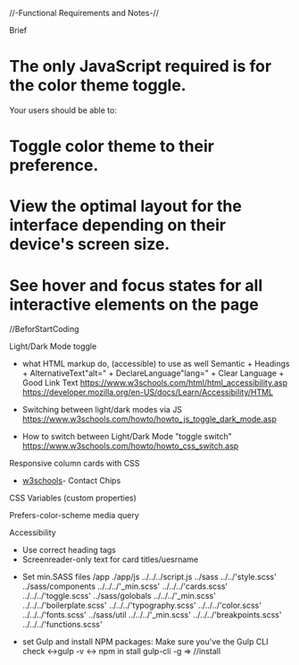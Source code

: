 //-Functional Requirements and Notes-//

Brief 
# The only JavaScript required is for the color theme toggle.
Your users should be able to:
# Toggle color theme to their preference.
# View the optimal layout for the interface depending on their device's screen size.
# See hover and focus states for all interactive elements on the page

//BeforStartCoding

Light/Dark Mode toggle
- what HTML markup do, (accessible) to use as well 
Semantic + Headings + AlternativeText"alt=" + DeclareLanguage"lang=" + Clear Language +  Good Link Text
https://www.w3schools.com/html/html_accessibility.asp
https://developer.mozilla.org/en-US/docs/Learn/Accessibility/HTML

- Switching between light/dark modes via JS 
https://www.w3schools.com/howto/howto_js_toggle_dark_mode.asp
- How to switch between Light/Dark Mode "toggle switch"
https://www.w3schools.com/howto/howto_css_switch.asp

Responsive column cards with CSS
- [w3schools](https://www.w3schools.com/howto/howto_css_column_cards.asp)- Contact Chips

CSS Variables (custom properties)

Prefers-color-scheme media query

Accessibility
- Use correct heading tags
- Screenreader-only text for card titles/uesrname

<!-- Stips -->
- Set min.SASS files
/app
./app/js
../../../script.js
../sass
../../'style.scss'
../sass/components
../../../'_min.scss'
../../../'cards.scss'
../../../'toggle.scss'
../sass/golobals
../../../'_min.scss'
../../../'boilerplate.scss'
../../../'typography.scss'
../../../'color.scss'
../../../'fonts.scss'
../sass/util
../../../'_min.scss' 
../../../'breakpoints.scss' 
../../../'functions.scss'

- set Gulp and install NPM packages:
Make sure you've the Gulp CLI  
check <->gulp -v
<-> npm in stall gulp-cli -g => //install
